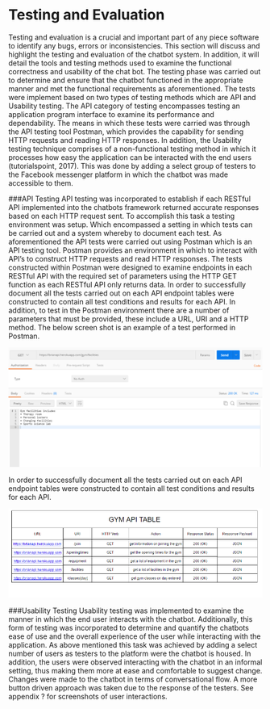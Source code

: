 # Testing and Evaluation
Testing and evaluation is a crucial and important part of any piece software to identify any bugs, errors or inconsistencies. This section will discuss and highlight the testing and evaluation of the chatbot system. In addition, it will detail the tools and testing methods used to examine the functional correctness and usability of the chat bot. The testing phase was carried out to determine and ensure that the chatbot functioned in the appropriate manner and met the functional requirements as aforementioned. The tests were implement based on two types of testing methods which are API and Usability testing. The API category of testing encompasses testing an application program interface to examine its performance and dependability. The means in which these tests were carried was through the API testing tool Postman, which provides the capability for sending HTTP requests and reading HTTP responses. In addition, the Usability testing technique comprises of a non-functional testing method in which it processes how easy the application can be interacted with the end users (tutorialspoint, 2017).  This was done by adding a select group of testers to the Facebook messenger platform in which the chatbot was made accessible to them.

###API Testing
API testing was incorporated to establish if each RESTful API implemented into the chatbots framework returned accurate responses based on each HTTP request sent. To accomplish this task a testing environment was setup. Which encompassed a setting in which tests can be carried out and a system whereby to document each test.  As aforementioned the API tests were carried out using Postman which is an API testing tool. Postman provides an environment in which to interact with API’s to construct HTTP requests and read HTTP responses. The tests constructed within Postman were designed to examine endpoints in each RESTful API with the required set of parameters using the HTTP GET function as each RESTful API only returns data. In order to successfully document all the tests carried out on each API endpoint tables were constructed to contain all test conditions and results for each API. In addition, to test in the Postman environment there are a number of parameters that must be provided, these include a URL, URI and a HTTP method. The below screen shot is an example of a test performed in Postman.

![Example of test in Postman environment. \label{Test in Postman}](04_assets\06_testing_evaluation\test.PNG)

In order to successfully document all the tests carried out on each API endpoint tables were constructed to contain all test conditions and results for each API.

![Table of documented tests. \label{Test in Postman}](04_assets\06_testing_evaluation\table.PNG)

###Usability Testing
Usability testing was implemented to examine the manner in which the end user interacts with the chatbot.  Additionally, this form of testing was incorporated to determine and quantify the chatbots ease of use and the overall experience of the user while interacting with the application. As above mentioned this task was achieved by adding a select number of users as testers to the platform were the chatbot is housed. In addition, the users were observed interacting with the chatbot in an informal setting, thus making them more at ease and comfortable to suggest change. Changes were made to the chatbot in terms of conversational flow. A more button driven approach was taken due to the response of the testers. See appendix ? for screenshots of user interactions.